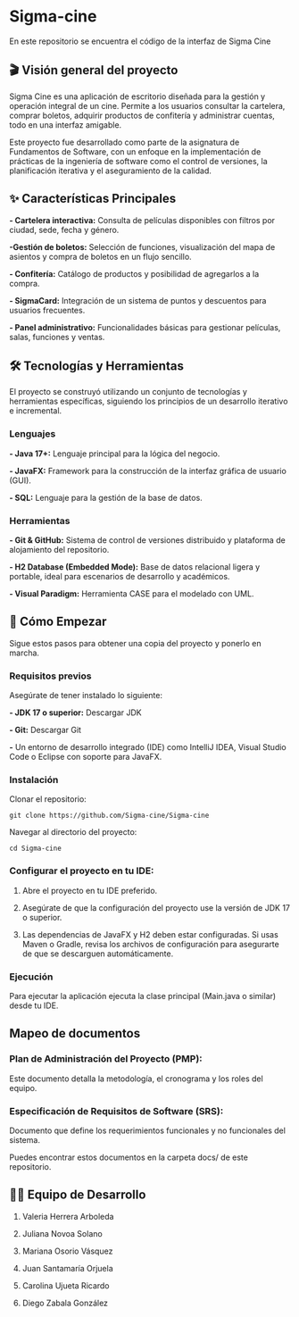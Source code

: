 # Sigma-cine
En este repositorio se encuentra el código de la interfaz de Sigma Cine
## 🎬 Visión general del proyecto
Sigma Cine es una aplicación de escritorio diseñada para la gestión y operación integral de un cine. Permite a los usuarios consultar la cartelera, comprar boletos, adquirir productos de confitería y administrar cuentas, todo en una interfaz amigable.

Este proyecto fue desarrollado como parte de la asignatura de Fundamentos de Software, con un enfoque en la implementación de prácticas de la ingeniería de software como el control de versiones, la planificación iterativa y el aseguramiento de la calidad.

## ✨ Características Principales
**- Cartelera interactiva:** Consulta de películas disponibles con filtros por ciudad, sede, fecha y género.

**-Gestión de boletos:** Selección de funciones, visualización del mapa de asientos y compra de boletos en un flujo sencillo.

**- Confitería:** Catálogo de productos y posibilidad de agregarlos a la compra.

**- SigmaCard:** Integración de un sistema de puntos y descuentos para usuarios frecuentes.

**- Panel administrativo:** Funcionalidades básicas para gestionar películas, salas, funciones y ventas.

## 🛠️ Tecnologías y Herramientas
El proyecto se construyó utilizando un conjunto de tecnologías y herramientas específicas, siguiendo los principios de un desarrollo iterativo e incremental.

### Lenguajes
**- Java 17+:** Lenguaje principal para la lógica del negocio.

**- JavaFX:** Framework para la construcción de la interfaz gráfica de usuario (GUI).

**- SQL:** Lenguaje para la gestión de la base de datos.

### Herramientas
**- Git & GitHub:** Sistema de control de versiones distribuido y plataforma de alojamiento del repositorio.

**- H2 Database (Embedded Mode):** Base de datos relacional ligera y portable, ideal para escenarios de desarrollo y académicos.

**- Visual Paradigm:** Herramienta CASE para el modelado con UML.

## 🚀 Cómo Empezar
Sigue estos pasos para obtener una copia del proyecto y ponerlo en marcha.

### Requisitos previos
Asegúrate de tener instalado lo siguiente:

**- JDK 17 o superior:** Descargar JDK

**- Git:** Descargar Git

**-** Un entorno de desarrollo integrado (IDE) como IntelliJ IDEA, Visual Studio Code o Eclipse con soporte para JavaFX.

### Instalación
Clonar el repositorio:
```
git clone https://github.com/Sigma-cine/Sigma-cine
```
Navegar al directorio del proyecto:

```
cd Sigma-cine
```

### Configurar el proyecto en tu IDE:

1. Abre el proyecto en tu IDE preferido.

1. Asegúrate de que la configuración del proyecto use la versión de JDK 17 o superior.

1. Las dependencias de JavaFX y H2 deben estar configuradas. Si usas Maven o Gradle, revisa los archivos de configuración para asegurarte de que se descarguen automáticamente.

### Ejecución
Para ejecutar la aplicación ejecuta la clase principal (Main.java o similar) desde tu IDE.

## Mapeo de documentos
### Plan de Administración del Proyecto (PMP): 
Este documento detalla la metodología, el cronograma y los roles del equipo.

### Especificación de Requisitos de Software (SRS): 
Documento que define los requerimientos funcionales y no funcionales del sistema.

Puedes encontrar estos documentos en la carpeta docs/ de este repositorio.

## 👨‍💻 Equipo de Desarrollo
1. Valeria Herrera Arboleda

1. Juliana Novoa Solano

1. Mariana Osorio Vásquez

1. Juan Santamaría Orjuela

1. Carolina Ujueta Ricardo

1. Diego Zabala González
